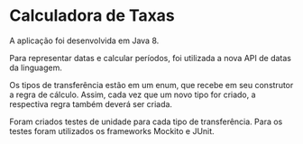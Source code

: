 # Calculadora de Taxas

A aplicação foi desenvolvida em Java 8. 

Para representar datas e calcular períodos, foi utilizada a nova API de datas da linguagem.

Os tipos de transferência estão em um enum, que recebe em seu construtor a regra de cálculo. Assim, cada vez que um novo tipo for criado, a respectiva regra também deverá ser criada.

Foram criados testes de unidade para cada tipo de transferência. Para os testes foram utilizados os frameworks Mockito e JUnit.
